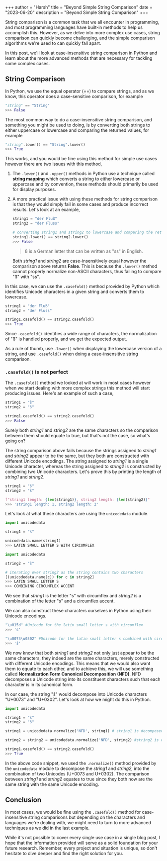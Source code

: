 +++
author = "Harsh"
title = "Beyond Simple String Comparison"
date = "2023-06-20"
description = "Beyond Simple String Comparison"
+++

String comparison is a common task that we all encounter in programming, and most programming languages have built-in methods to help us accomplish this. However, as we delve into more complex use cases, string comparison can quickly become challenging, and the simple comparison algorithms we're used to can quickly fall apart.

In this post, we'll look at case-insensitive string comparison in Python and learn about the more advanced methods that are necessary for tackling some complex cases.

## String Comparison

In Python, we use the equal operator (==) to compare strings, and as we know, this operator does a case-sensitive comparison, for example

```python
"string" == "String"
>>> False
```

The most common way to do a case-insensitive string comparison, and something you might be used to doing, is by converting both strings to either uppercase or lowercase and comparing the returned values, for example

```python
"string".lower() == "String".lower()
>>> True
```

This works, and you would be fine using this method for simple use cases however there are two issues with this method,

1. The `.lower()` and `.upper()` methods in Python use a technique called **string mapping** which converts a string to either lowercase or uppercase and by convention, these methods should primarily be used for display purposes.
2. A more practical issue with using these methods for string comparison is that they would simply fail in some cases and produce incorrect results. Let's look at an example,

   ```python
   string1 = "der Fluß"
   string2 = "der Fluss"

   # converting string1 and string2 to lowercase and comparing the returned values
   string1.lower() == string2.lower()
   >>> False
   ```

   > ß is a German letter that can be written as "ss" in English.

   Both _string1_ and _string2_ are case-insensitively equal however the comparison above returns **False**. This is because the `.lower()` method cannot properly normalize non-ASCII characters, thus failing to compare "ß" with "ss".

In this case, we can use the `.casefold()` method provided by Python which identifies Unicode characters in a given string and converts them to lowercase.

```python
string1 = "der Fluß"
string2 = "der Fluss"

string1.casefold() == string2.casefold()
>>> True
```

Since `.casefold()` identifies a wide range of characters, the normalization of "ß" is handled properly, and we get the expected output.

As a rule of thumb, use `.lower()` when displaying the lowercase version of a string, and use `.casefold()` when doing a case-insensitive string comparison.

### `.casefold()` is not perfect

The `.casefold()` method we looked at will work in most cases however when we start dealing with more complex strings this method will start producing issues. Here's an example of such a case,

```python
string1 = "ŝ"
string2 = "ŝ"

string1.casefold() == string2.casefold()
>>> False
```

Surely both _string1_ and _string2_ are the same characters so the comparison between them should equate to true, but that's not the case, so what's going on?

The string comparison above fails because the strings assigned to _string1_ and _string2_ appear to be the same, but they both are constructed with different Unicode encodings. The string assigned to _string1_ is a single Unicode character, whereas the string assigned to _string2_ is constructed by combining two Unicode characters. Let's prove this by printing the length of _string1_ and _string2_.

```python
string1 = "ŝ"
string2 = "ŝ"

f"string1 length: {len(string1)}, string2 length: {len(string2)}"
>>> 'string1 length: 1, string2 length: 2'
```

Let's look at what these characters are using the `unicodedata` module.

```python
import unicodedata

string1 = "ŝ"

unicodedata.name(string1)
>>> LATIN SMALL LETTER S WITH CIRCUMFLEX
```

```python
import unicodedata

string2 = "ŝ"

# iterating over string2 as the string contains two characters
[(unicodedata.name(c)) for c in string2]
>>> LATIN SMALL LETTER S
>>> COMBINING CIRCUMFLEX ACCENT
```

We see that _string1_ is the letter "s" with circumflex and _string2_ is a combination of the letter "s" and a circumflex accent.

We can also construct these characters ourselves in Python using their Unicode encodings.

```python
"\u015d" #Unicode for the latin small letter s with circumflex
>>> 'ŝ'

"\u0073\u0302" #Unicode for the latin small letter s combined with circumflex accent
>>> 'ŝ'
```

We now know that both _string1_ and _string2_ not only just appear to be the same characters, they indeed are the same characters, merely constructed with different Unicode encodings. This means that we would also want them to equate to each other, and to achieve this, we will use something called **Normalization Form Canonical Decomposition** **(NFD)**. NFD decomposes a Unicode string into its constituent characters such that each character is in its canonical form.

In our case, the string "ŝ" would decompose into Unicode characters "U+0073" and "U+0302". Let's look at how we might do this in Python.

```python
import unicodedata

string1 = "ŝ"
string2 = "ŝ"

string1 = unicodedata.normalize('NFD', string1) # string1 is decomposed into "\u0073\u0302"

string2 = string2 = unicodedata.normalize('NFD', string2) #string2 is decomposed into "\u0073\u0302"

string1.casefold() == string2.casefold()
>>> True
```

In the above code snippet, we used the `.normalize()` method provided by the `unicodedata` module to decompose the _string1_ and _string2,_ into the combination of two Unicodes (U+0073 and U+0302). The comparison between _string1_ and _string2_ equates to true since they both now are the same string with the same Unicode encoding.

## Conclusion

In most cases, we would be fine using the `.casefold()` method for case-insensitive string comparisons but depending on the characters and languages we're dealing with, we might need to turn to more advanced techniques as we did in the last example.

While it's not possible to cover every single use case in a single blog post, I hope that the information provided will serve as a solid foundation for your future research. Remember, every project and situation is unique, so don't hesitate to dive deeper and find the right solution for you.
